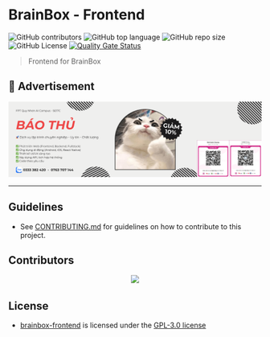 # BrainBox - Frontend

![GitHub contributors](https://img.shields.io/github/contributors/lzaycoe/brainbox-frontend)
![GitHub top language](https://img.shields.io/github/languages/top/lzaycoe/brainbox-frontend)
![GitHub repo size](https://img.shields.io/github/repo-size/lzaycoe/brainbox-frontend)
![GitHub License](https://img.shields.io/github/license/lzaycoe/brainbox-frontend)
[![Quality Gate Status](https://sonarcloud.io/api/project_badges/measure?project=lzaycoe_brainbox-frontend&metric=alert_status)](https://sonarcloud.io/summary/new_code?id=lzaycoe_brainbox-frontend)

> Frontend for BrainBox

## 📢 Advertisement

<img src="https://raw.githubusercontent.com/fptqnk17/.github/refs/heads/main/images/banner-bao-thu.png" alt="Advertisement" />

---

## Guidelines

- See [CONTRIBUTING.md](CONTRIBUTING.md) for guidelines on how to contribute to this project.

## Contributors

<div align="center">
  <a href="https://github.com/lzaycoe/brainbox-frontend/graphs/contributors">
    <img src="https://contrib.rocks/image?repo=lzaycoe/brainbox-frontend" />
  </a>
</div>

## License

- [brainbox-frontend](https://github.com/lzaycoe/brainbox-frontend) is licensed under the [GPL-3.0 license](LICENSE)
